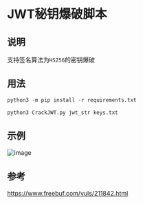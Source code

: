 # JWT秘钥爆破脚本

## 说明
支持签名算法为`HS256`的密钥爆破
## 用法
```python
python3 -m pip install -r requirements.txt

python3 CrackJWT.py jwt_str keys.txt

```
## 示例
![image](https://user-images.githubusercontent.com/37563697/226532626-24acf2a6-1728-4512-8749-84d8aa82d4de.png)

## 参考
https://www.freebuf.com/vuls/211842.html
